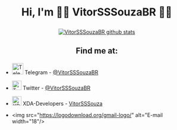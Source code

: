 # <p align="center"> Hi, I'm 🏳️‍🌈 VitorSSSouzaBR 🏳️‍🌈 </p>


[<p align="center">![ VitorSSSouzaBR github stats](https://github-readme-stats.vercel.app/api?username=VitorSSSouzaBR2&show_icons=true&include_all_commits=false&bg_color=90,29ABE2,4F00BC&title_color=fff&text_color=fff&icon_color=00FFFF&border_color=00FFFF&&border_radius=20&count_private=true)</p>](https://github.com/VitorSSSouzaBR2)


## <p align="center"> Find me at:</p>

- <img src="https://www.vectorlogo.zone/logos/telegram/telegram-icon.svg" alt="Telegram" width="30"/> Telegram - [@VitorSSSouzaBR](https://t.me/VitorSSSouzaBR)

- <img src="https://www.vectorlogo.zone/logos/twitter/twitter-icon.svg" alt="Twitter" width="25"/> Twitter - [@VitorSSSouzaBR](https://twitter.com/VitorSSSouzaBR?s=09)

- <img src="https://raw.githubusercontent.com/simple-icons/simple-icons/master/icons/xdadevelopers.svg" alt="XDA-Developers" width="25"/> XDA-Developers - [VitorSSSouza](https://forum.xda-developers.com/m/vitorsssouzabr.12277731/)

- <img src="https://logodownload.org/gmail-logo/" alt="E-mail width="18"/> 

